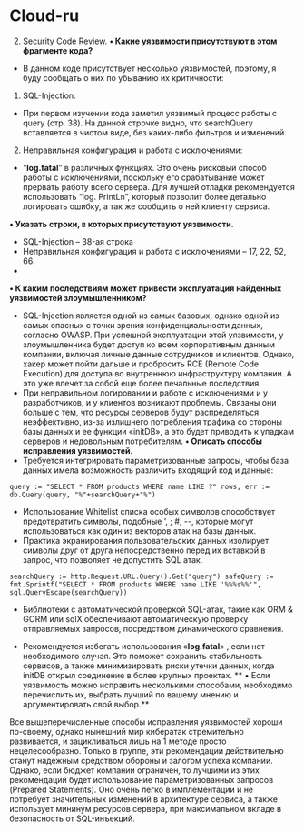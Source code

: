 # Cloud-ru

2) Security Code Review.
**•	Какие уязвимости присутствуют в этом фрагменте кода?**
-	В данном коде присутствует несколько уязвимостей, поэтому, я буду сообщать о них по убыванию их критичности:
1.	SQL-Injection:
-	 При первом изучении кода заметил уязвимый процесс работы с query (стр. 38).  На данной строчке видно, что searchQuery вставляется в чистом виде, без каких-либо фильтров и изменений. 

2.	Неправильная конфигурация и работа с исключениями:
- “**log.fatal**” в различных функциях. Это очень рисковый способ работы с исключениями, поскольку его срабатывание может прервать работу всего сервера. Для лучшей отладки рекомендуется использовать “log. PrintLn”, который позволит более детально логировать ошибку, а так же сообщить о ней клиенту сервиса. 

**•	Указать строки, в которых присутствуют уязвимости.**
-	SQL-Injection – 38-ая строка
-	Неправильная конфигурация и работа с исключениями – 17, 22, 52, 66.
-	
**•	К каким последствиям может привести эксплуатация найденных уязвимостей злоумышленником?**
- SQL-Injection является одной из самых базовых, однако одной из самых опасных с точки зрения конфиденциальности данных, согласно OWASP. При успешной эксплуатации этой уязвимости, у злоумышленника будет доступ ко всем корпоративным данным компании, включая личные данные сотрудников и клиентов. Однако, хакер может пойти дальше и пробросить RCE (Remote Code Execution) для доступа во внутреннюю инфраструктуру компании. А это уже влечет за собой еще более печальные последствия.
- При неправильном логировании и работе с исключениями и у разработчиков, и у клиентов возникают проблемы. Связаны они больше с тем, что ресурсы серверов будут распределяться неэффективно, из-за излишнего потребления трафика со стороны базы данных и ее функции «initDB», а это будет приводить к упадкам серверов и недовольным потребителям.
**•	Описать способы исправления уязвимостей.**
-  Требуется интегрировать параметризованные запросы, чтобы база данных имела возможность различить входящий код и данные:

`query := "SELECT * FROM products WHERE name LIKE ?"
rows, err := db.Query(query, "%"+searchQuery+"%")`

-  Использование Whitelist списка особых символов способствует предотвратить символы, подобные ‘, ; #, --, которые могут использоваться как один из векторов атак на базы данных. 
-  Практика экранирования пользовательских данных изолирует символы друг от друга непосредственно перед их вставкой в запрос, что позволяет не допустить SQL атак. 

`searchQuery := http.Request.URL.Query().Get("query")
safeQuery := fmt.Sprintf("SELECT * FROM products WHERE name LIKE '%%%s%%'", sql.QueryEscape(searchQuery))`

- Библиотеки с автоматической проверкой SQL-атак, такие как ORM & GORM или sqlX обеспечивают автоматическую проверку отправляемых запросов, посредством динамического сравнения.

- Рекомендуется избегать использования «**log.fatal**» , если нет необходимого случая. Это поможет сохранить стабильность сервисов, а также минимизировать риски утечки данных, когда initDB открыл соединение в более крупных проектах.
**
•	Если уязвимость можно исправить несколькими способами, необходимо перечислить их, выбрать лучший по вашему мнению и аргументировать свой выбор.**

Все вышеперечисленные способы исправления уязвимостей хороши по-своему, однако нынешний мир кибератак стремительно развивается, и зацикливаться лишь на 1 методе просто нецелесообразно. Только в группе, эти рекомендации действительно станут надежным средством обороны и залогом успеха компании. 
Однако, если бюджет компании ограничен, то лучшими из этих рекомендаций будет использование параметризованных запросов (Prepared Statements). Оно очень легко в имплементации и не потребует значительных изменений в архитектуре сервиса, а также использует мининум ресурсов сервера, при максимальном вкладе в безопасность от SQL-инъекций.
